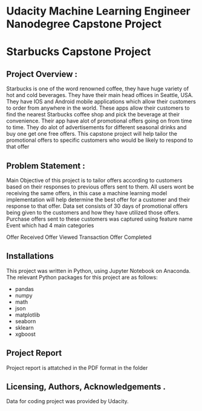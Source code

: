 # Udacity Machine Learning Engineer Nanodegree Capstone Project
# Starbucks Capstone Project


## Project Overview :
Starbucks is one of the word renowned coffee, they have huge variety of hot and cold beverages. They have their main head offices in Seattle, USA. They have IOS and Android mobile applications which allow their customers to order from anywhere in the world. These apps allow their customers to find the nearest Starbucks coffee shop and pick the beverage at their convenience. Their app have alot of promotional offers going on from time to time. They do alot of advertisements for different seasonal drinks and buy one get one free offers. This capstone project will help tailor the promotional offers to specific customers who would be likely to respond to that offer

## Problem Statement :
Main Objective of this project is to tailor offers according to customers based on their responses to previous offers sent to them. All users wont be receiving the same offers, in this case a machine learning model implementation will help determine the best offer for a customer and their response to that offer. Data set consists of 30 days of promotional offers being given to the customers and how they have utilized those offers. Purchase offers sent to these customers was captured using feature name Event which had 4 main categories

Offer Received
Offer Viewed
Transaction 
Offer Completed



## Installations
This project was written in Python, using Jupyter Notebook on Anaconda. The relevant Python packages for this project are as follows:

- pandas
- numpy
- math
- json
- matplotlib
- seaborn
- sklearn
- xgboost

## Project Report 
Project report is attatched in the PDF format in the folder 



## Licensing, Authors, Acknowledgements .
Data for coding project was provided by Udacity.
